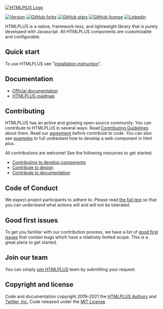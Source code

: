 [![HTMLPlUS Logo](https://htmlplus.io/assets/logo/banner.svg)](https://htmlplus.io)

[![Version](https://img.shields.io/npm/v/@htmlplus/core.svg)](https://www.npmjs.com/package/@htmlplus/core)
[![GitHub forks](https://img.shields.io/github/forks/htmlplus/core)](https://github.com/htmlplus/core/network/members) [![GitHub stars](https://img.shields.io/github/stars/htmlplus/core)](https://github.com/htmlplus/core/stargazers) [![GitHub license](https://img.shields.io/github/license/htmlplus/core)](https://github.com/htmlplus/core/blob/main/LICENSE)  [![Linkedin](https://img.shields.io/badge/Follow%20us-white?logo=linkedIn&color=0077B5&logoColor=white)](https://www.linkedin.com/company/htmlplus)

HTMLPLUS is a native, framework-less, and lightweight library that is purely developed with Javascript. All HTMLPLUS components are customizable and configurable.

## Quick start
To use HTMLPLUS see "[installation instruction](https://htmlplus.io/getting-started/installation)".

## Documentation
* [Official documentation](https://htmlplus.io/introduction/what-is-htmlplus)
* [HTMLPLUS roadmap](../roadmap.md)

## Contributing
HTMLPLUS has an active and growing open-source community. You can contribute to HTMLPLUS in several ways. Read [Contributing Guidelines](./docfiles/contributing.md) about them. Read our [agreement](./docfiles/agreement.md) before contribute to code. You can also see [examples](./docfiles/examples.md) to full undrestant how to develop a web component in html plus.

 All contributions are welcome! See the following resources to get started:
* [Contributing to develop components](./docfiles/developing.md)
* [Contribute to design](./contributing.md#contribute-to-design)
* [Contribute to documentation](./contributing.md#contribute-to-documentation)

## Code of Conduct
We expect project participants to adhere to. Please read [the full text](./code-of-conduct.md) so that you can understand what actions will and will not be tolerated.

## Good first issues
To get you familiar with our contribution process, we have a list of [good first issues](https://github.com/htmlplus/core/labels/good%20first%20issue)  that contain bugs which have a relatively limited scope. This is a great place to get started.
## Join our team
You can simply [join HTMLPLUS](https://htmlplus.io/join) team by submitting your request.


## Copyright and license
Code and documentation copyright 2019–2021 the [HTMLPLUS Authors](https://github.com/htmlplus/core/graphs/contributors) and [Twitter, Inc.](https://twitter.com) Code released under the [MIT License](https://github.com/htmlplus/core/blob/main/LICENSE).
